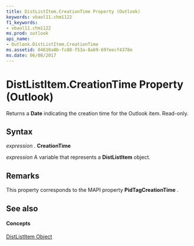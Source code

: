 ```yaml
---
title: DistListItem.CreationTime Property (Outlook)
keywords: vbaol11.chm1122
f1_keywords:
- vbaol11.chm1122
ms.prod: outlook
api_name:
- Outlook.DistListItem.CreationTime
ms.assetid: 04610a8b-fc88-f53a-8a69-697eecf4378e
ms.date: 06/08/2017
---
```



# DistListItem.CreationTime Property (Outlook)

Returns a  **Date** indicating the creation time for the Outlook item. Read-only.


## Syntax

 _expression_ . **CreationTime**

 _expression_ A variable that represents a **DistListItem** object.


## Remarks

This property corresponds to the MAPI property  **PidTagCreationTime** .


## See also


#### Concepts


[DistListItem Object](distlistitem-object-outlook.md)

